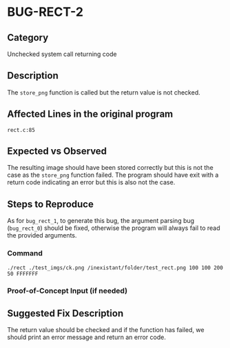 # BUG-RECT-2
## Category
Unchecked system call returning code

## Description
The `store_png` function is called but the return value is not checked.

## Affected Lines in the original program
`rect.c:85`

## Expected vs Observed
The resulting image should have been stored correctly but this is not the case as the `store_png` function failed. The program should have exit with a return code indicating an error but this is also not the case.

## Steps to Reproduce
As for `bug_rect_1`, to generate this bug, the argument parsing bug (`bug_rect_0`) should be fixed, otherwise the program will always fail to read the provided arguments.

### Command
```
./rect ./test_imgs/ck.png /inexistant/folder/test_rect.png 100 100 200 50 FFFFFFF
```

### Proof-of-Concept Input (if needed)

## Suggested Fix Description
The return value should be checked and if the function has failed, we should print an error message and return an error code.